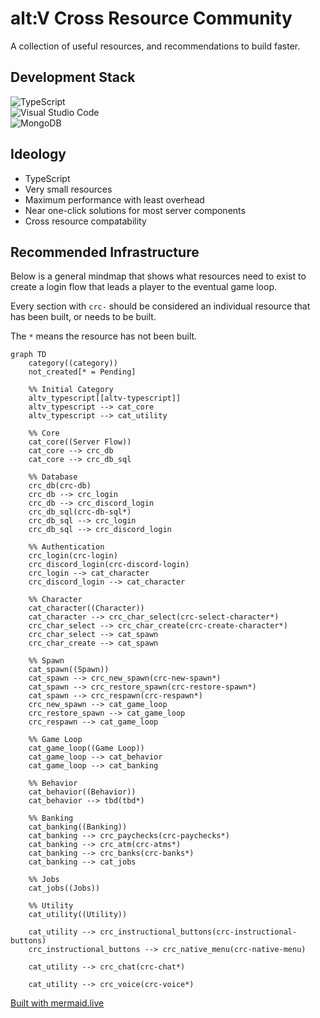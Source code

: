 # alt:V Cross Resource Community

A collection of useful resources, and recommendations to build faster.

## Development Stack

![TypeScript](https://img.shields.io/badge/typescript-%23007ACC.svg?style=for-the-badge&logo=typescript&logoColor=white)
<br />
![Visual Studio Code](https://img.shields.io/badge/Visual%20Studio%20Code-0078d7.svg?style=for-the-badge&logo=visual-studio-code&logoColor=white)
<br />
![MongoDB](https://img.shields.io/badge/MongoDB-%234ea94b.svg?style=for-the-badge&logo=mongodb&logoColor=white)

## Ideology

- TypeScript
- Very small resources
- Maximum performance with least overhead
- Near one-click solutions for most server components
- Cross resource compatability


## Recommended Infrastructure

Below is a general mindmap that shows what resources need to exist to create a login flow that leads a player to the eventual game loop.

Every section with `crc-` should be considered an individual resource that has been built, or needs to be built.

The `*` means the resource has not been built.

```mermaid
graph TD
    category((category))
    not_created[* = Pending]

    %% Initial Category
    altv_typescript[[altv-typescript]]
    altv_typescript --> cat_core
    altv_typescript --> cat_utility

    %% Core
    cat_core((Server Flow))
    cat_core --> crc_db
    cat_core --> crc_db_sql

    %% Database
    crc_db(crc-db)
    crc_db --> crc_login
    crc_db --> crc_discord_login
    crc_db_sql(crc-db-sql*)
    crc_db_sql --> crc_login
    crc_db_sql --> crc_discord_login

    %% Authentication
    crc_login(crc-login)
    crc_discord_login(crc-discord-login)
    crc_login --> cat_character
    crc_discord_login --> cat_character

    %% Character
    cat_character((Character))
    cat_character --> crc_char_select(crc-select-character*)
    crc_char_select --> crc_char_create(crc-create-character*)
    crc_char_select --> cat_spawn
    crc_char_create --> cat_spawn

    %% Spawn
    cat_spawn((Spawn))
    cat_spawn --> crc_new_spawn(crc-new-spawn*)
    cat_spawn --> crc_restore_spawn(crc-restore-spawn*)
    cat_spawn --> crc_respawn(crc-respawn*)
    crc_new_spawn --> cat_game_loop
    crc_restore_spawn --> cat_game_loop
    crc_respawn --> cat_game_loop

    %% Game Loop
    cat_game_loop((Game Loop))
    cat_game_loop --> cat_behavior
    cat_game_loop --> cat_banking
   
    %% Behavior
    cat_behavior((Behavior))
    cat_behavior --> tbd(tbd*)

    %% Banking
    cat_banking((Banking))
    cat_banking --> crc_paychecks(crc-paychecks*)
    cat_banking --> crc_atm(crc-atms*)
    cat_banking --> crc_banks(crc-banks*)
    cat_banking --> cat_jobs

    %% Jobs
    cat_jobs((Jobs))

    %% Utility
    cat_utility((Utility))

    cat_utility --> crc_instructional_buttons(crc-instructional-buttons)
    crc_instructional_buttons --> crc_native_menu(crc-native-menu)

    cat_utility --> crc_chat(crc-chat*)

    cat_utility --> crc_voice(crc-voice*)
```

[Built with mermaid.live](https://mermaid.live/)
